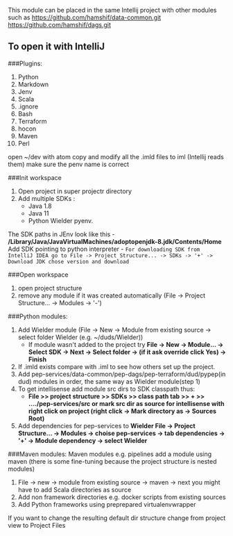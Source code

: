 This module can be placed in the same Intellij project with other modules
such as
https://github.com/hamshif/data-common.git \
https://github.com/hamshif/dags.git

## To open it with IntelliJ
###Plugins:

1. Python
2. Markdown      
3. Jenv
4. Scala
5. .ignore
6. Bash
7. Terraform
5. hocon
6. Maven
7. Perl

open ~/dev with atom
copy and modify all the .imld files to iml (Intellij reads them)
make sure the penv name is correct


###Init workspace
1. Open project in super projectr directory
2. Add multiple SDKs :
    - Java 1.8
    - Java 11
    - Python Wielder pyenv.

The SDK paths in JEnv look like this - **/Library/Java/JavaVirtualMachines/adoptopenjdk-8.jdk/Contents/Home**\
Add SDK pointing to python interpreter -
`For downloading SDK from IntelliJ IDEA go to File -> Project Structure... -> SDKs -> '+' -> Download JDK chose version and download`


###Open workspace
1. open project structure
2. remove any module if it was created automatically (File -> Project Structure... -> Modules -> '-')

###Python modules:
1. Add Wielder module (File -> New -> Module from existing source -> select folder Wielder (e.g. ~/duds/Wielder))
    - If module wasn't added to the project try **File -> New -> Module... -> Select SDK -> Next -> Select folder -> (if it ask override click Yes) -> Finish**
1. If .imld exists compare with .iml to see how others set up the project.
1. Add pep-services/data-common/pep-dags/pep-terraform/dud/pypep(in dud) modules in order, the same way as Wielder module(step 1)
1. To get intellisense add module src dirs to SDK classpath thus:
   - **File >> project structure >> SDKs >> class path tab >> + >> ..../pep-services/src  or mark src dir as source for intellisense with right click on project (right click -> Mark directory as -> Sources Root)**
1. Add dependencies for pep-services to **Wielder File -> Project Structure... -> Modules -> choise pep-services -> tab dependencies -> '+' ->  Module dependency -> select Wielder**

###Maven modules:
Maven modules e.g. pipelines add a module using maven (there is some fine-tuning because the project structure is nested modules)
1. File -> new -> module from existing source -> maven -> next
you might have to add Scala directories as source
1. Add non framework directories e.g. docker scripts from existing sources
1. Add Python frameworks using preprepared virtualenvwrapper




If you want to change the resulting default dir structure change from project view to Project Files
